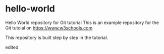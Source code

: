 # hello-world
Hello World repository for Git tutorial
This is an example repository for the Git tutoial on https://www.w3schools.com

This repository is built step by step in the tutorial.

edited
